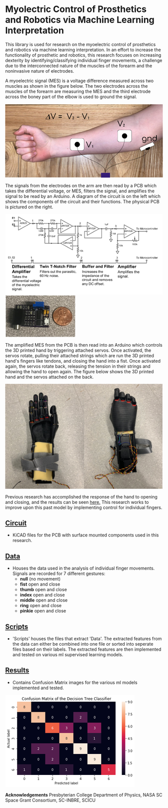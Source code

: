 # Myolectric Control of Prosthetics and Robotics via Machine Learning Interpretation
This library is used for research on the myoelectric control of prosthetics and robotics via machine learning interpretation. In an effort to increase the functionality of prosthetic and robotics, this research focuses on increasing dexterity by identifying/classifying individual finger movements, a challenge due to the interconnected nature of the muscles of the forearm and the noninvasive nature of electrodes.

A myoelectric signal (MES) is a voltage difference measured across two muscles as shown in the figure below. The two electrodes across the muscles of the forearm are measuring the MES and the third electrode across the boney part of the elbow is used to ground the signal.

![Electrode Diagram](/Images/Electrode_Diagram.png)

The signals from the electrodes on the arm are then read by a PCB which takes the differential voltage, or MES, filters the signal, and amplifies the signal to be read by an Arduino. A diagram of the circuit is on the left which shows the components of the circuit and their functions. The physical PCB is pictured on the right.

![Circuit Diagram](/Images/circuit_diagram.png)
![Circuit](/Images/circuit.png)

The amplified MES from the PCB is then read into an Arduino which controls the 3D printed hand by triggering attached servos. Once activated, the servos rotate, pulling their attached strings which are run the 3D printed hand's fingers like tendons, and closing the hand into a fist. Once activated again, the servos rotate back, releasing the tension in their strings and allowing the hand to open again. The figure below shows the 3D printed hand and the servos attached on the back.

![3D Printed Hand](/Images/3D_hand.png)

Previous research has accomplished the response of the hand to opening and closing, and the results can be seen [here.](https://www.youtube.com/watch?v=ljKoZNYS_Rw) This research works to improve upon this past model by implementing control for individual fingers.

## [Circuit](https://github.com/pkrobinette/hand/tree/main/Circuit%2019:20)
- KiCAD files for the PCB with surface mounted components used in this research.

## [Data](https://github.com/pkrobinette/hand/tree/main/Data)
- Houses the data used in the analysis of individual finger movements. Signals are recorded for 7 different gestures:
  - **null** (no movement)
  - **fist** open and close
  - **thumb** open and close
  - **index** open and close
  - **middle** open and close
  - **ring** open and close
  - **pinkie** open and close

## [Scripts](https://github.com/pkrobinette/hand/tree/main/Scripts)
- 'Scripts' houses the files that extract 'Data'. The extracted features from the data can either be combined into one file or sorted into seperate files based on their labels. The extracted features are then implemented and tested on various ml supervised learning models.

## [Results](https://github.com/pkrobinette/hand/tree/main/Results)
- Contains Confusion Matrix images for the various ml models implemented and tested. 

![Decision Tree Confusion Matrix](/Results/DT_confusion.png)

**Acknowledgements** Presbyterian College Department of Physics, NASA SC Space Grant Consortium, SC-INBRE, SCICU
